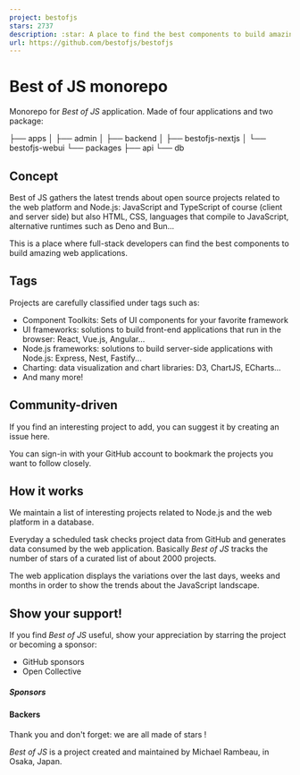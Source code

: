 ```yaml
---
project: bestofjs
stars: 2737
description: :star: A place to find the best components to build amazing web applications. The best of JavaScript!
url: https://github.com/bestofjs/bestofjs
---
```


Best of JS monorepo
===================

Monorepo for _Best of JS_ application. Made of four applications and two package:

├── apps
│   ├── admin
│   ├── backend
│   ├── bestofjs-nextjs
│   └── bestofjs-webui
└── packages
    ├── api
    └── db

Concept
-------

Best of JS gathers the latest trends about open source projects related to the web platform and Node.js: JavaScript and TypeScript of course (client and server side) but also HTML, CSS, languages that compile to JavaScript, alternative runtimes such as Deno and Bun...

This is a place where full-stack developers can find the best components to build amazing web applications.

Tags
----

Projects are carefully classified under tags such as:

-   Component Toolkits: Sets of UI components for your favorite framework
-   UI frameworks: solutions to build front-end applications that run in the browser: React, Vue.js, Angular...
-   Node.js frameworks: solutions to build server-side applications with Node.js: Express, Nest, Fastify...
-   Charting: data visualization and chart libraries: D3, ChartJS, ECharts...
-   And many more!

Community-driven
----------------

If you find an interesting project to add, you can suggest it by creating an issue here.

You can sign-in with your GitHub account to bookmark the projects you want to follow closely.

How it works
------------

We maintain a list of interesting projects related to Node.js and the web platform in a database.

Everyday a scheduled task checks project data from GitHub and generates data consumed by the web application. Basically _Best of JS_ tracks the number of stars of a curated list of about 2000 projects.

The web application displays the variations over the last days, weeks and months in order to show the trends about the JavaScript landscape.

Show your support!
------------------

If you find _Best of JS_ useful, show your appreciation by starring the project or becoming a sponsor:

-   GitHub sponsors
-   Open Collective

##### Sponsors

#### Backers

Thank you and don't forget: we are all made of stars !

_Best of JS_ is a project created and maintained by Michael Rambeau, in Osaka, Japan.
